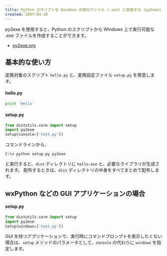```yaml
---
title: Python スクリプトを Windows の実行ファイル (.exe) に変換する (py2exe)
created: 2007-04-10
---
```


py2exe を使用すると、Python のスクリプトから Windows 上で実行可能な .exe ファイルを作成することができます。

- [py2exe.org](http://www.py2exe.org/)


基本的な使い方
----

変換対象のスクリプト `hello.py` と、変換設定ファイル `setup.py` を用意します。

#### hello.py

```python
print 'Hello'
```

#### setup.py

```python
from distutils.core import setup
import py2exe
setup(console=['test.py'])
```

コマンドラインから、

```
C:\> python setup.py py2exe
```

と実行すると、`dist` ディレクトリに `hello.exe` と、必要なライブラリが生成されます。
配布するときは、`dist` ディレクトリの中身をすべてまとめて配布します。


wxPython などの GUI アプリケーションの場合
----

#### setup.py

```python
from distutils.core import setup
import py2exe
setup(windows=['test.py'])
```

GUI を持つアプリケーションで、実行時にコマンドプロンプトを表示したくない場合は、`setup` メソッドのパラメータとして、`console` の代わりに `windows` を指定します。

